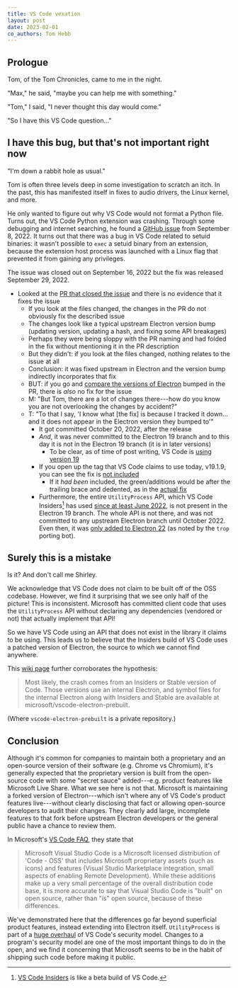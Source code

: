 ```yaml
---
title: VS Code vexation
layout: post
date: 2023-02-01
co_authors: Tom Hebb
---
```


## Prologue

Tom, of the Tom Chronicles, came to me in the night.

"Max," he said, "maybe you can help me with something."

"Tom," I said, "I never thought this day would come."

"So I have this VS Code question..."

## I have this bug, but that's not important right now

"I'm down a rabbit hole as usual."

Tom is often three levels deep in some investigation to scratch an itch. In the
past, this has manifested itself in fixes to audio drivers, the Linux kernel,
and more.

He only wanted to figure out why VS Code would not format a Python file. Turns
out, the VS Code Python extension was crashing. Through some debugging and
internet searching, he found a [GitHub issue][sudoissue] from September 8,
2022. It turns out that there was a bug in VS Code related to setuid binaries:
it wasn't possible to `exec` a setuid binary from an extension, because the
extension host process was launched with a Linux flag that prevented it from
gaining any privileges.

The issue was closed out on September 16, 2022 but the fix was released
September 29, 2022.

* Looked at the [PR that closed the issue][allegedsudofix] and there is no
  evidence that it fixes the issue
  * If you look at the files changed, the changes in the PR do not obviously
    fix the described issue
  * The changes look like a typical upstream Electron version bump (updating
    version, updating a hash, and fixing some API breakages)
  * Perhaps they were being sloppy with the PR naming and had folded in the fix
    without mentioning it in the PR description
  * But they didn't: if you look at the files changed, nothing relates to the
    issue at all
  * Conclusion: it was fixed upstream in Electron and the version bump
    indirectly incorporates that fix
  * BUT: if you go and [compare the versions of Electron][versioncompare]
    bumped in the PR, there is *also* no fix for the issue
  * M: "But Tom, there are a lot of changes there---how do you know you are not
    overlooking the changes by accident?"
  * T: "To that I say, 'I know what [the fix] is because I tracked it down...
    and it does not appear in the Electron version they bumped to'"
    * It got committed October 20, 2022, after the release
    * *And*, it was never committed to the Electron 19 branch and to this day
      it is not in the Electron 19 branch (it is in later versions)
      * To be clear, as of time of post writing, VS Code is
        [using version 19][electrondep]
    * If you open up the tag that VS Code claims to use today, v19.1.9, you can
      see the fix is [not included][fixnotincluded]
      * If it *had been* included, the green/additions would be after the
        trailing brace and dedented, as in the [actual fix][actualfix]
    * Furthermore, the entire `UtilityProcess` API, which VS Code
      Insiders[^insiders] has used [since at least June 2022][onbydefault], is
      not present in the Electron 19 branch. The whole API is not there, and
      was not committed to any upstream Electron branch until October 2022.
      Even then, it was [only added to Electron 22][featUtilityProcess] (as
      noted by the `trop` porting bot).

[sudoissue]: https://github.com/microsoft/vscode/issues/160380
[allegedsudofix]: https://github.com/microsoft/vscode/pull/161027
[versioncompare]: https://github.com/electron/electron/compare/v19.0.12...v19.0.17
[actualfix]: https://github.com/electron/electron/pull/34980/commits/c3dff10a48f5edb23b2b0340c1849dc04db180bc
[electrondep]: https://github.com/microsoft/vscode/blob/e3da120e0808f36e45e6783b611cc943d7fdd61c/package.json#L146
[fixnotincluded]: https://github.com/electron/electron/blob/v19.1.9/patches/chromium/allow_new_privileges_in_unsandboxed_child_processes.patch
[onbydefault]: https://github.com/microsoft/vscode/pull/152470
[featUtilityProcess]: https://github.com/electron/electron/pull/34980

[^insiders]: [VS Code Insiders][insiders] is like a beta build of VS Code.

[insiders]: https://code.visualstudio.com/insiders/

## Surely this is a mistake

Is it? And don't call me Shirley.

We acknowledge that VS Code does not claim to be built off of the OSS codebase.
However, we find it surprising that we see only half of the picture! This is
inconsistent. Microsoft has committed client code that uses the
`UtilityProcess` API without declaring any dependencies (vendored or not) that
actually implement that API!

So we have VS Code using an API that does not exist in the library it claims to
be using. This leads us to believe that the Insiders build of VS Code uses a
patched version of Electron, the source to which we cannot find anywhere.

This [wiki page][nativecrash] further corroborates the hypothesis:

[nativecrash]: https://github.com/microsoft/vscode/wiki/Native-Crash-Issues/749bcb12d315f430e86170f1bc8d5cafc5c67dbc

> Most likely, the crash comes from an Insiders or Stable version of Code.
> Those versions use an internal Electron, and symbol files for the internal
> Electron along with Insiders and Stable are available at
> microsoft/vscode-electron-prebuilt.

(Where `vscode-electron-prebuilt` is a private repository.)

## Conclusion

Although it's common for companies to maintain both a proprietary and an
open-source version of their software (e.g. Chrome vs Chromium), it's generally
expected that the proprietary version is built from the open-source code with
some "secret sauce" added---e.g. product features like Microsoft Live Share.
What we see here is not that. Microsoft is maintaining a forked version of
Electron---which isn't where any of VS Code's product features live---without
clearly disclosing that fact or allowing open-source developers to audit their
changes. They clearly add large, incomplete features to that fork before
upstream Electron developers or the general public have a chance to review
them.

In Microsoft's [VS Code FAQ][faq], they state that

[faq]: https://code.visualstudio.com/docs/supporting/faq

> Microsoft Visual Studio Code is a Microsoft licensed distribution of 'Code -
> OSS' that includes Microsoft proprietary assets (such as icons) and features
> (Visual Studio Marketplace integration, small aspects of enabling Remote
> Development). While these additions make up a very small percentage of the
> overall distribution code base, it is more accurate to say that Visual Studio
> Code is "built" on open source, rather than "is" open source, because of
> these differences.

We've demonstrated here that the differences go far beyond superficial product
features, instead extending into Electron itself. `UtilityProcess` is part of a
[huge overhaul][sandboxing] of VS Code's security model. Changes to a program's
security model are one of the most important things to do in the open, and we
find it concerning that Microsoft seems to be in the habit of shipping such
code before making it public.

[sandboxing]: https://code.visualstudio.com/blogs/2022/11/28/vscode-sandbox
